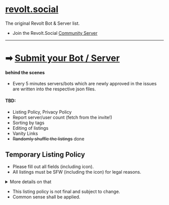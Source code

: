 # [revolt.social](https://revolt.social)

The original Revolt Bot & Server list.
- Join the Revolt.Social [Community Server](https://nightly.revolt.chat/invite/SRTSjf0d) 

---

# ➡ [Submit your Bot / Server](https://github.com/RevoltSocial/lists/issues/new/choose)



#### behind the scenes
- Every 5 minutes servers/bots which are newly approved in the issues are written into the respective json files. 
#### TBD:
- Listing Policy, Privacy Policy
- Report server/user count (fetch from the invite!)
- Sorting by tags
- Editing of listings
- Vanity Links
- ~~Randomly shuffle the listings~~ done

## Temporary Listing Policy
- Please fill out all fields (including icon).
- All listings must be SFW (including the icon) for legal reasons.
<details>
  <summary>More details on that</summary>
You can have some NSFW content on the server, as long as it is gated from other content and it asks for your age first (or other measures). This is something I have to require because in my country and in many other countries too, linking minors to porn is illegal. I cannot verify the age of my visitors, nor does Revolt. So I don't want to go into any legal risks here - as this is a serious felony. 
Now you might ask: Why is Google linking porn-sites then without age check? They have the "Provider privilege" (known in German law) in US law there is something similar, I guess Section 230. 
The difference is: We currently approve every submission and thus we cannot make use of Sec 230 / Provider privilege. Google and other sites don't approve the content seen. However this policy might change depending on the legal situation and development of Revolt.
</details>

- This listing policy is not final and subject to change. 
- Common sense shall be applied.
